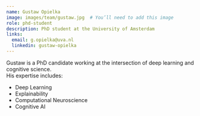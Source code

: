```yaml
---
name: Gustaw Opielka
image: images/team/gustaw.jpg  # You’ll need to add this image
role: phd-student
description: PhD student at the University of Amsterdam
links:
  email: g.opielka@uva.nl
  linkedin: gustaw-opielka
---
```


Gustaw is a PhD candidate working at the intersection of deep learning and cognitive science.  
His expertise includes:

- Deep Learning  
- Explainability  
- Computational Neuroscience  
- Cognitive AI  
